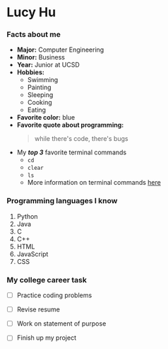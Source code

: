  # Lucy Hu

 ### Facts about me
-  **Major:** Computer Engineering 
-  **Minor:** Business
-  **Year:** Junior at UCSD
- **Hobbies:** 
  - Swimming
  - Painting 
  - Sleeping 
  - Cooking 
  - Eating 
- **Favorite color:** blue 
- **Favorite quote about programming:**
  > while there's code, there's bugs 
- My ***top 3*** favorite terminal commands 
  - `cd`
  - `clear`
  - `ls`
  - More information on terminal commands [here](https://www.techrepublic.com/article/16-terminal-commands-every-user-should-know/)
  
### Programming languages I know
1. Python
2. Java
3. C
4. C++
5. HTML
6. JavaScript
7. CSS

### My college career task
- [ ] Practice coding problems 
- [ ] Revise resume
- [ ] Work on statement of purpose 
- [ ] Finish up my project 

